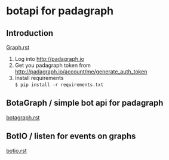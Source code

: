 
# botapi for padagraph

##  Introduction

[Graph.rst](./botagraph.rst)



1. Log into http://padagraph.io
2. Get you padagraph token from http://padagraph.io/account/me/generate_auth_token
3. Install requirements  
  ```$ pip install -r requirements.txt ```

## BotaGraph / simple bot api for padagraph

[botagraph.rst](./botagraph.rst)


## BotIO / listen for events on graphs 

[botio.rst](./botio.rst)
